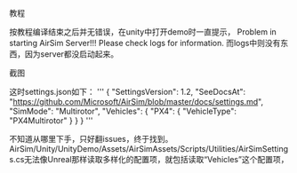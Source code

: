 教程


按教程编译结束之后并无错误，在unity中打开demo时一直提示，
Problem in starting AirSim Server!!!
Please check logs for information.
而logs中则没有东西，因为server都没启动起来。


截图

这时settings.json如下：
'''
{
    "SettingsVersion": 1.2,
    "SeeDocsAt": "https://github.com/Microsoft/AirSim/blob/master/docs/settings.md",
    "SimMode": "Multirotor",
    "Vehicles": {
        "PX4": {
          "VehicleType": "PX4Multirotor"
        }
      }
}
'''

不知道从哪里下手，只好翻issues，终于找到。
AirSim/Unity/UnityDemo/Assets/AirSimAssets/Scripts/Utilities/AirSimSettings.cs无法像Unreal那样读取多样化的配置项，就包括读取“Vehicles”这个配置项，
